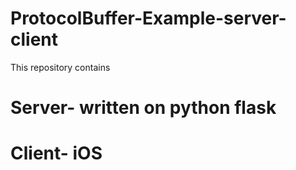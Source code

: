 # ProtocolBuffer-Example-server-client
This repository contains 
# Server- written on python flask

# Client- iOS

